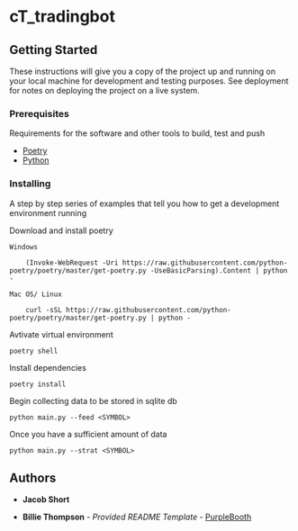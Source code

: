 # cT_tradingbot




## Getting Started

These instructions will give you a copy of the project up and running on
your local machine for development and testing purposes. See deployment
for notes on deploying the project on a live system.

### Prerequisites

Requirements for the software and other tools to build, test and push 
- [Poetry](https://python-poetry.org/)
- [Python](https://www.python.org/)

### Installing

A step by step series of examples that tell you how to get a development
environment running

Download and install poetry 

    Windows

        (Invoke-WebRequest -Uri https://raw.githubusercontent.com/python-poetry/poetry/master/get-poetry.py -UseBasicParsing).Content | python -

    Mac OS/ Linux

        curl -sSL https://raw.githubusercontent.com/python-poetry/poetry/master/get-poetry.py | python -

Avtivate virtual environment

    poetry shell

Install dependencies

    poetry install

Begin collecting data to be stored in sqlite db

    python main.py --feed <SYMBOL>

Once you have a sufficient amount of data

    python main.py --strat <SYMBOL>


## Authors

  - **Jacob Short** 


  - **Billie Thompson** - *Provided README Template* -
    [PurpleBooth](https://github.com/PurpleBooth)






